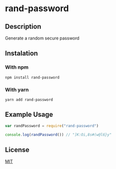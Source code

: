 ﻿# rand-password
   
## Description
Generate a random secure password  
  
## Instalation
### With npm
 ```
npm install rand-password
```
### With yarn
```
yarn add rand-password
```
   
## Example Usage
```js
var randPassword = require("rand-password")

console.log(randPassword()) // "]K:Oi,8s#(w@l6}y"
```
  
## License

[MIT](LICENSE)
